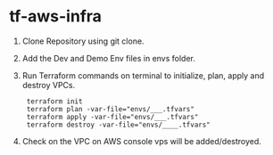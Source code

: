 # tf-aws-infra

1. Clone Repository using git clone.
2. Add the Dev and Demo Env files in envs folder.
3. Run Terraform commands on terminal to initialize, plan, apply   and destroy VPCs.

        terraform init
        terraform plan -var-file="envs/___.tfvars"
        terraform apply -var-file="envs/___.tfvars"
        terraform destroy -var-file="envs/____.tfvars"

4. Check on the VPC on AWS console vps will be added/destroyed.